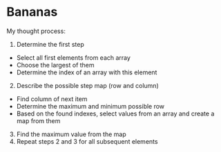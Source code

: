 # Bananas

My thought process:

1. Determine the first step

  - Select all first elements from each array
  - Choose the largest of them
  - Determine the index of an array with this element


2. Describe the possible step map (row and column)


  - Find column of next item
  - Determine the maximum and minimum possible row
  - Based on the found indexes, select values from an array and create a map from them


3. Find the maximum value from the map
4. Repeat steps 2 and 3 for all subsequent elements

